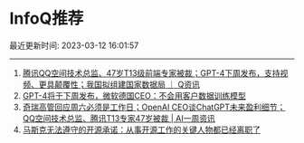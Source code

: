 # InfoQ推荐

最近更新时间: 2023-03-12 16:01:57

--- 
1. [腾讯QQ空间技术总监、47岁T13级前端专家被裁；GPT-4下周发布，支持视频、更具颠覆性；我国拟组建国家数据局 ｜ Q资讯](https://www.infoq.cn/article/GMO87IPZgXUJdV0kFk2R) 
2. [GPT-4将于下周发布，微软德国CEO：不会用客户数据训练模型](https://www.infoq.cn/article/AKr0B3DYcTl5ERUqYH7P) 
3. [奇瑞高管回应周六必须是工作日；OpenAI CEO谈ChatGPT未来盈利细节；QQ空间技术总监、腾讯T13专家47岁被裁 | AI一周资讯](https://www.infoq.cn/article/5RbQ9boNTyF0WUNmaBf4) 
4. [马斯克无法遵守的开源承诺：从事开源工作的关键人物都已经离职了](https://www.infoq.cn/article/1vAhujTNDw65Wp6AOtV0) 
